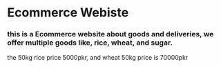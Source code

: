 # Ecommerce Webiste

### this is a Ecommerce website about goods and deliveries, we offer multiple goods like, rice, wheat, and sugar.
the 50kg rice price 5000pkr, and wheat 50kg price is 70000pkr

